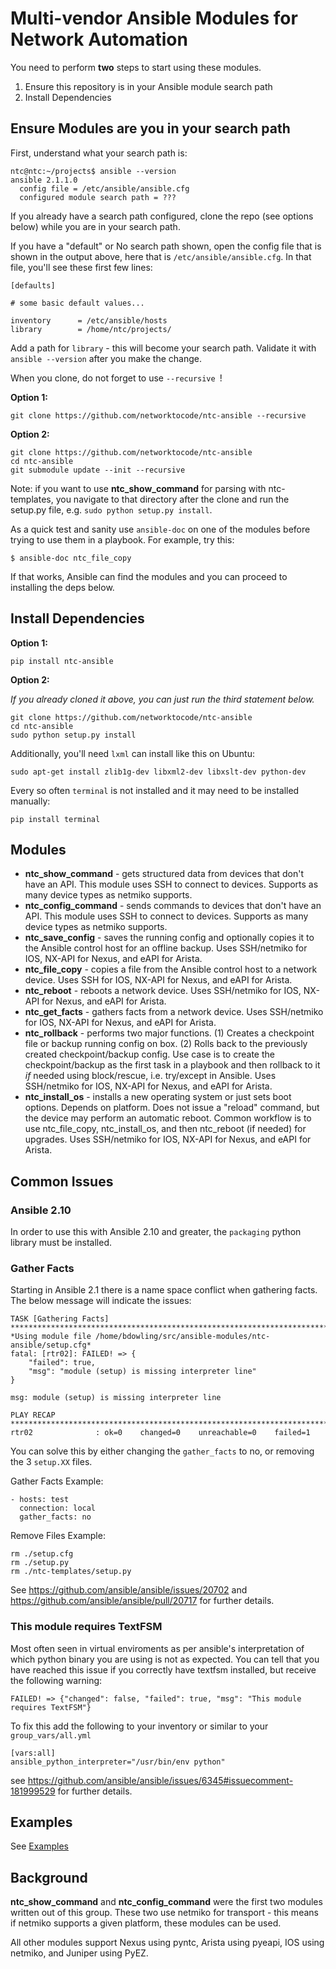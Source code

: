 
# Multi-vendor Ansible Modules for Network Automation

You need to perform **two** steps to start using these modules.

1. Ensure this repository is in your Ansible module search path
2. Install Dependencies 


## Ensure Modules are you in your search path

First, understand what your search path is:

```
ntc@ntc:~/projects$ ansible --version
ansible 2.1.1.0
  config file = /etc/ansible/ansible.cfg
  configured module search path = ???
```

If you already have a search path configured, clone the repo (see options below) while you are in your search path.

If you have a "default" or No search path shown, open the config file that is shown in the output above, here that is `/etc/ansible/ansible.cfg`.  In that file, you'll see these first few lines:

```
[defaults]

# some basic default values...

inventory      = /etc/ansible/hosts
library        = /home/ntc/projects/
```

Add a path for `library` - this will become your search path.  Validate it with `ansible --version` after you make the change.

When you clone, do not forget to use `--recursive `!

**Option 1:**

```
git clone https://github.com/networktocode/ntc-ansible --recursive
```

**Option 2:**

```
git clone https://github.com/networktocode/ntc-ansible
cd ntc-ansible
git submodule update --init --recursive
```

Note: if you want to use **ntc_show_command** for parsing with ntc-templates, you navigate to that directory after the clone and run the setup.py file, e.g. `sudo python setup.py install`.


As a quick test and sanity use `ansible-doc` on one of the modules before trying to use them in a playbook.  For example, try this:

```
$ ansible-doc ntc_file_copy
```

If that works, Ansible can find the modules and you can proceed to installing the deps below.


## Install Dependencies

**Option 1:**

```
pip install ntc-ansible
```

**Option 2:**

_If you already cloned it above, you can just run the third statement below._

```
git clone https://github.com/networktocode/ntc-ansible
cd ntc-ansible
sudo python setup.py install
```


Additionally, you'll need `lxml` can install like this on Ubuntu:

```
sudo apt-get install zlib1g-dev libxml2-dev libxslt-dev python-dev
```

Every so often `terminal` is not installed and it may need to be installed manually:

```
pip install terminal
```


## Modules

  * **ntc_show_command** - gets structured data from devices that don't have an API.  This module uses SSH to connect to devices.  Supports as many device types as netmiko supports.
  * **ntc_config_command** - sends commands to devices that don't have an API.  This module uses SSH to connect to devices.  Supports as many device types as netmiko supports.
  * **ntc_save_config** - saves the running config and optionally copies it to the Ansible control host for an offline backup.  Uses SSH/netmiko for IOS, NX-API for Nexus, and eAPI for Arista.
  * **ntc_file_copy** - copies a file from the Ansible control host to a network device. Uses SSH for IOS, NX-API for Nexus, and eAPI for Arista.
  * **ntc_reboot** - reboots a network device. Uses SSH/netmiko for IOS, NX-API for Nexus, and eAPI for Arista.
  * **ntc_get_facts** - gathers facts from a network device.  Uses SSH/netmiko for IOS, NX-API for Nexus, and eAPI for Arista.
  * **ntc_rollback** - performs two major functions.  (1) Creates a checkpoint file or backup running config on box. (2) Rolls back to the previously created checkpoint/backup config.  Use case is to create the checkpoint/backup as the first task in a playbook and then rollback to it _if_ needed using block/rescue, i.e. try/except in Ansible. Uses SSH/netmiko for IOS, NX-API for Nexus, and eAPI for Arista.
  * **ntc_install_os** - installs a new operating system or just sets boot options.  Depends on platform.  Does not issue a "reload" command, but the device may perform an automatic reboot.  Common workflow is to use ntc_file_copy, ntc_install_os, and then ntc_reboot (if needed) for upgrades.  Uses SSH/netmiko for IOS, NX-API for Nexus, and eAPI for Arista.

## Common Issues

### Ansible 2.10

In order to use this with Ansible 2.10 and greater, the `packaging` python library must be installed.

### Gather Facts

Starting in Ansible 2.1 there is a name space conflict when gathering facts. The below message will indicate the issues:

```
TASK [Gathering Facts] *************************************************************************
*Using module file /home/bdowling/src/ansible-modules/ntc-ansible/setup.cfg*
fatal: [rtr02]: FAILED! => {
    "failed": true, 
    "msg": "module (setup) is missing interpreter line"
}

msg: module (setup) is missing interpreter line

PLAY RECAP *************************************************************************************
rtr02              : ok=0    changed=0    unreachable=0    failed=1   
```

You can solve this by either changing the `gather_facts` to no, or removing the 3 `setup.XX` files.

Gather Facts Example: 
```
- hosts: test
  connection: local
  gather_facts: no
```

Remove Files Example:
```
rm ./setup.cfg
rm ./setup.py
rm ./ntc-templates/setup.py
```
See https://github.com/ansible/ansible/issues/20702 and https://github.com/ansible/ansible/pull/20717 for further details.

### This module requires TextFSM

Most often seen in virtual enviroments as per ansible's interpretation of which python binary you are using is not as expected. You can tell that you have reached this issue if you correctly have textfsm installed, but receive the following warning:

```
FAILED! => {"changed": false, "failed": true, "msg": "This module requires TextFSM"}
```
To fix this add the following to your inventory or similar to your `group_vars/all.yml`

```
[vars:all]
ansible_python_interpreter="/usr/bin/env python"
```
see https://github.com/ansible/ansible/issues/6345#issuecomment-181999529 for further details. 

## Examples

See [Examples](examples.md)

## Background

**ntc_show_command** and **ntc_config_command** were the first two modules written out of this group.  These two use netmiko for transport - this means if netmiko supports a given platform, these modules can be used.

All other modules support Nexus using pyntc, Arista using pyeapi, IOS using netmiko, and Juniper using PyEZ.


